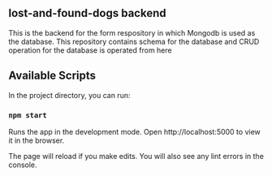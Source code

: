 ## lost-and-found-dogs backend
This is the backend for the form respository in which Mongodb is used as the database. 
This repository contains schema for the database and CRUD operation for the database is operated from here

## Available Scripts
In the project directory, you can run:

### `npm start`
Runs the app in the development mode.
Open http://localhost:5000 to view it in the browser.

The page will reload if you make edits.
You will also see any lint errors in the console.
